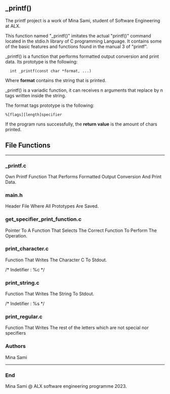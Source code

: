 
## _printf()

The printf project is a work of Mina Sami, student of Software Engineering at ALX. 

This function named "_printf()" imitates the actual "printf()" command located in the stdio.h library of C programming Language. It contains some of the basic features and functions found in the manual 3 of "printf".

_printf() is a function that performs formatted output conversion and print data. Its prototype is the following:

	  int _printf(const char *format, ...) 

Where **format** contains the string that is printed. 

_printf() is a variadic function, it can receives n arguments that replace by n tags written inside the string.

The format tags prototype is the following:

	%[flags][length]specifier
	
If the program runs successfully, the **return value** is the amount of chars printed.
	



## File Functions
------------------

### _printf.c
Own Printf Function That Performs Formatted Output Conversion And Print Data.

### main.h
Header File Where All Prototypes Are Saved.

### get_specifier_print_function.c
Pointer To A Function That Selects The Correct Function To Perform The Operation.

### print_character.c
Function That Writes The Character C To Stdout.

/* Indetifier : %c */

### print_string.c
Function That Writes The String To Stdout.

/* Indetifier : %s */

### print_regular.c
Function That Writes The rest of the letters which are not special nor specifiers



### Authors
Mina Sami

------------

### End

Mina Sami @ ALX software engineering programme 2023.
